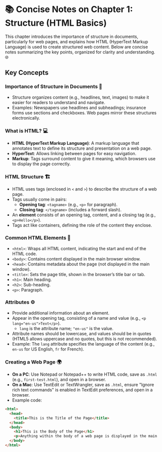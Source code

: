 # 📚 Concise Notes on Chapter 1: Structure (HTML Basics)

This chapter introduces the importance of structure in documents, particularly for web pages, and explains how HTML (HyperText Markup Language) is used to create structured web content. Below are concise notes summarizing the key points, organized for clarity and understanding. 🌐

## Key Concepts

### Importance of Structure in Documents 📝
- Structure organizes content (e.g., headlines, text, images) to make it easier for readers to understand and navigate.
- Examples: Newspapers use headlines and subheadings; insurance forms use sections and checkboxes. Web pages mirror these structures electronically.

### What is HTML? 💻
- **HTML (HyperText Markup Language)**: A markup language that annotates text to define its structure and presentation on a web page.
- **HyperText**: Allows linking between pages for easy navigation.
- **Markup**: Tags surround content to give it meaning, which browsers use to display the page correctly.

### HTML Structure 🏗️
- HTML uses tags (enclosed in `<` and `>`) to describe the structure of a web page.
- Tags usually come in pairs:
  - **Opening tag**: `<tagname>` (e.g., `<p>` for paragraph).
  - **Closing tag**: `</tagname>` (includes a forward slash).
- An **element** consists of an opening tag, content, and a closing tag (e.g., `<p>Hello</p>`).
- Tags act like containers, defining the role of the content they enclose.

### Common HTML Elements 🧩
- `<html>`: Wraps all HTML content, indicating the start and end of the HTML code.
- `<body>`: Contains content displayed in the main browser window.
- `<head>`: Contains metadata about the page (not displayed in the main window).
- `<title>`: Sets the page title, shown in the browser’s title bar or tab.
- `<h1>`: Main heading.
- `<h2>`: Sub-heading.
- `<p>`: Paragraph.

### Attributes ⚙️
- Provide additional information about an element.
- Appear in the opening tag, consisting of a name and value (e.g., `<p lang="en-us">Text</p>`).
  - `lang` is the attribute name; `"en-us"` is the value.
- Attribute names should be lowercase, and values should be in quotes (HTML5 allows uppercase and no quotes, but this is not recommended).
- Example: The `lang` attribute specifies the language of the content (e.g., `en-us` for US English, `fr` for French).

### Creating a Web Page 🌍
- **On a PC**: Use Notepad or Notepad++ to write HTML code, save as `.html` (e.g., `first-test.html`), and open in a browser.
- **On a Mac**: Use TextEdit or TextWrangler, save as `.html`, ensure "Ignore rich text commands" is enabled in TextEdit preferences, and open in a browser.
- Example code:
```html
<html>
  <head>
    <title>This is the Title of the Page</title>
  </head>
  <body>
    <h1>This is the Body of the Page</h1>
    <p>Anything within the body of a web page is displayed in the main browser window.</p>
  </body>
</html>
